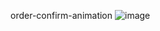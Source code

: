 order-confirm-animation
![image](https://user-images.githubusercontent.com/92274883/209425482-6cfb9a34-da2a-49d9-8d75-c55b8ee62887.png)

